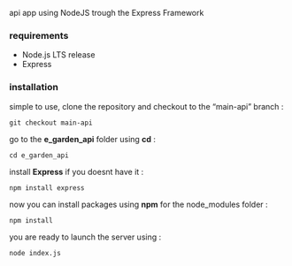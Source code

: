 api app using NodeJS trough the Express Framework

### requirements

*   Node.js LTS release
*   Express

### installation

simple to use, clone the repository and checkout to the “main-api” branch :

    git checkout main-api

go to the **e\_garden\_api** folder using **cd** :

    cd e_garden_api

install **Express** if you doesnt have it :

    npm install express

now you can install packages using **npm** for the node\_modules folder :

    npm install

you are ready to launch the server using :

    node index.js
